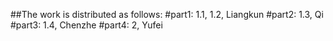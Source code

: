 ##The work is distributed as follows:
#part1: 1.1, 1.2, Liangkun
#part2: 1.3, Qi
#part3: 1.4, Chenzhe
#part4: 2, Yufei
